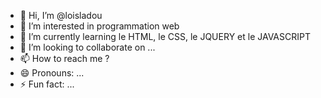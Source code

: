 - 👋 Hi, I’m @loisladou
- 👀 I’m interested in programmation web 
- 🌱 I’m currently learning le HTML, le CSS, le JQUERY et le JAVASCRIPT 
- 💞️ I’m looking to collaborate on ...
- 📫 How to reach me ?
- 😄 Pronouns: ...
- ⚡ Fun fact: ...

<!---
loisladou/loisladou is a ✨ special ✨ repository because its `README.md` (this file) appears on your GitHub profile.
You can click the Preview link to take a look at your changes.
--->
